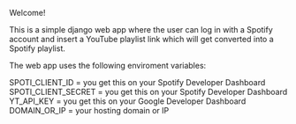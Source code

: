 Welcome!

This is a simple django web app where the user can log in with a Spotify account and insert a YouTube playlist link which will get converted into a Spotify playlist.

The web app uses the following enviroment variables: 

SPOTI_CLIENT_ID = you get this on your Spotify Developer Dashboard<br />
SPOTI_CLIENT_SECRET = you get this on your Spotify Developer Dashboard<br />
YT_API_KEY = you get this on your Google Developer Dashboard<br />
DOMAIN_OR_IP = your hosting domain or IP
